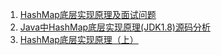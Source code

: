 1. [HashMap底层实现原理及面试问题](https://blog.csdn.net/suifeng629/article/details/82179996)
2. [Java中HashMap底层实现原理(JDK1.8)源码分析](https://www.cnblogs.com/little-fly/p/7344285.html)
3. [HashMap底层实现原理（上）](https://zhuanlan.zhihu.com/p/28501879)
